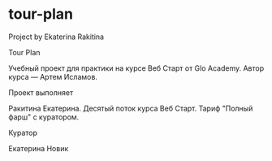 # tour-plan

Project by Ekaterina Rakitina

Tour Plan

Учебный проект для практики на курсе Веб Старт от Glo Academy. Автор курса — Артем Исламов.

Проект выполняет

Ракитина Екатерина. Десятый поток курса Веб Старт. Тариф "Полный фарш" с куратором.

Куратор

Екатерина Новик
